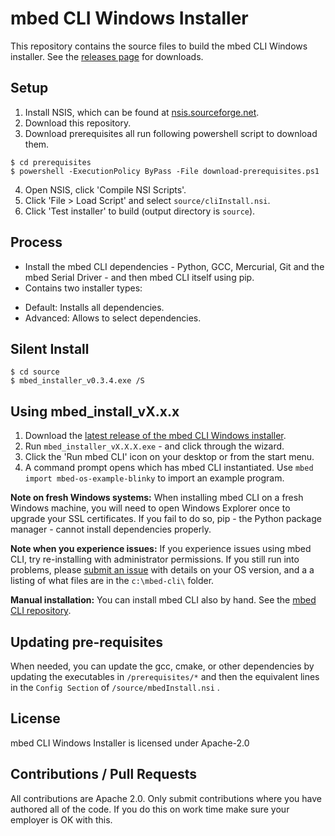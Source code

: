 # mbed CLI Windows Installer

This repository contains the source files to build the mbed CLI Windows installer. See the [releases page](https://github.com/ARMmbed/mbed-cli-windows-installer/releases/latest) for downloads.

## Setup

1. Install NSIS, which can be found at [nsis.sourceforge.net](http://nsis.sourceforge.net/Download).
2. Download this repository.
3. Download prerequisites all run following powershell script to download them.

```
$ cd prerequisites
$ powershell -ExecutionPolicy ByPass -File download-prerequisites.ps1
```

4. Open NSIS, click 'Compile NSI Scripts'.
5. Click 'File > Load Script' and select `source/cliInstall.nsi`.
6. Click 'Test installer' to build (output directory is `source`).

## Process

* Install the mbed CLI dependencies - Python, GCC, Mercurial, Git and the mbed Serial Driver - and then mbed CLI itself using pip.
* Contains two installer types:
- Default: Installs all dependencies.
- Advanced: Allows to select dependencies.

## Silent Install

```
$ cd source
$ mbed_installer_v0.3.4.exe /S
```

## Using mbed_install_vX.x.x

1. Download the [latest release of the mbed CLI Windows installer](https://github.com/ARMmbed/mbed-cli-windows-installer/releases/latest). 
1. Run `mbed_installer_vX.X.X.exe` - and click through the wizard.
1. Click the 'Run mbed CLI' icon on your desktop or from the start menu.
1. A command prompt opens which has mbed CLI instantiated. Use `mbed import mbed-os-example-blinky` to import an example program.

**Note on fresh Windows systems:** When installing mbed CLI on a fresh Windows machine, you will need to open Windows Explorer once to upgrade your SSL certificates. If you fail to do so, pip - the Python package manager - cannot install dependencies properly.

**Note when you experience issues:** If you experience issues using mbed CLI, try re-installing with administrator permissions. If you still run into problems,  please [submit an issue](https://github.com/armmbed/mbed-cli-windows-installer/issues) with details on your OS version, and a a listing of what files are in the `c:\mbed-cli\` folder. 

**Manual installation:** You can install mbed CLI also by hand. See the [mbed CLI repository](https://github.com/ARMmbed/mbed-cli#installing-mbed-cli).

## Updating pre-requisites

When needed, you can update the gcc, cmake, or other dependencies by updating the executables in `/prerequisites/*` and then the equivalent lines in the `Config Section` of `/source/mbedInstall.nsi` . 

## License

mbed CLI Windows Installer is licensed under Apache-2.0

## Contributions / Pull Requests

All contributions are Apache 2.0. Only submit contributions where you have authored all of the code. If you do this on work time make sure your employer is OK with this.

